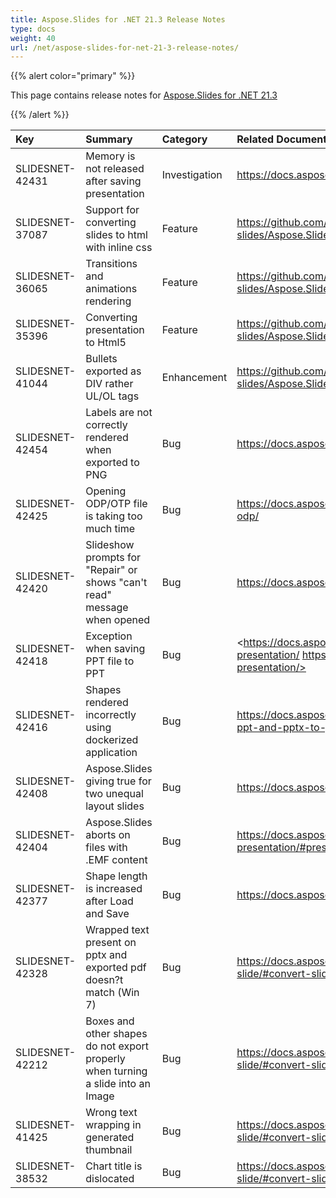 ```yaml
---
title: Aspose.Slides for .NET 21.3 Release Notes
type: docs
weight: 40
url: /net/aspose-slides-for-net-21-3-release-notes/
---
```


{{% alert color="primary" %}} 

This page contains release notes for [Aspose.Slides for .NET 21.3](https://www.nuget.org/packages/Aspose.Slides.NET/)

{{% /alert %}} 

|**Key**|**Summary**|**Category**|**Related Documentation**|
| :- | :- | :- | :- |
|SLIDESNET-42431|Memory is not released after saving presentation|Investigation|<https://docs.aspose.com/slides/net/picture-frame/>
|SLIDESNET-37087|Support for converting slides to html with inline css|Feature|<https://github.com/aspose-slides/Aspose.Slides.WebExtensions/blob/main/README.md>
|SLIDESNET-36065|Transitions and animations rendering|Feature|<https://github.com/aspose-slides/Aspose.Slides.WebExtensions/blob/main/README.md>
|SLIDESNET-35396|Converting presentation to Html5 |Feature|<https://github.com/aspose-slides/Aspose.Slides.WebExtensions/blob/main/README.md>
|SLIDESNET-41044|Bullets exported as DIV rather UL/OL tags|Enhancement|<https://github.com/aspose-slides/Aspose.Slides.WebExtensions/blob/main/README.md>
|SLIDESNET-42454|Labels are not correctly rendered when exported to PNG|Bug|<https://docs.aspose.com/slides/java/powerpoint-charts/>
|SLIDESNET-42425|Opening ODP/OTP file is taking too much time|Bug|<https://docs.aspose.com/slides/net/convert-openoffice-odp/>
|SLIDESNET-42420|Slideshow prompts for "Repair" or shows "can't read" message when opened|Bug|<https://docs.aspose.com/slides/net/clone-slides/>
|SLIDESNET-42418|Exception when saving PPT file to PPT|Bug|<https://docs.aspose.com/slides/net/extract-text-from-presentation/  https://docs.aspose.com/slides/net/save-presentation/>
|SLIDESNET-42416|Shapes rendered incorrectly using dockerized application|Bug|<https://docs.aspose.com/slides/net/convert-powerpoint-ppt-and-pptx-to-jpg/>
|SLIDESNET-42408|Aspose.Slides giving true for two unequal layout slides|Bug|<https://docs.aspose.com/slides/net/compare-slides/>
|SLIDESNET-42404|Aspose.Slides aborts on files with .EMF content|Bug|<https://docs.aspose.com/slides/net/convert-presentation/#presentation-to-pdf-conversion>
|SLIDESNET-42377|Shape length is increased after Load and Save |Bug|<https://docs.aspose.com/slides/net/save-presentation/>
|SLIDESNET-42328|Wrapped text present on pptx and exported pdf doesn?t match (Win 7)|Bug|<https://docs.aspose.com/slides/net/convert-slide/#convert-slide-to-bitmap>
|SLIDESNET-42212|Boxes and other shapes do not export properly when turning a slide into an Image|Bug|<https://docs.aspose.com/slides/net/convert-slide/#convert-slide-to-bitmap>
|SLIDESNET-41425|Wrong text wrapping in generated thumbnail|Bug|<https://docs.aspose.com/slides/net/convert-slide/#convert-slide-to-bitmap>
|SLIDESNET-38532|Chart title is dislocated|Bug|<https://docs.aspose.com/slides/net/convert-slide/#convert-slide-to-bitmap>